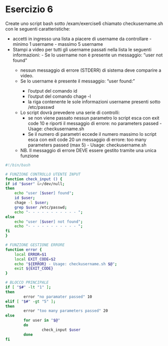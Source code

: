 # Esercizio 6
Create uno script bash sotto /exam/exercise6 chiamato checkusername.sh con le seguenti caratteristiche:
- accetti in ingresso una lista a piacere di username da controllare
       - minimo 1 username
       - massimo 5 username
- Stampi a video per tutti gli username passati nella lista le seguenti informazioni:
       - Se lo username non è presente un messaggio: “user <username> not found”
   - nessun messaggio di errore (STDERR) di sistema deve comparire a video.
   - Se lo username è presente il messaggio: “user <username> found:”
       - l’output del comando id <username>
       - l’output del comando chage -l <username>
       - la riga contenente le sole informazioni username presenti sotto /etc/passwd
   - Lo script dovrà prevedere una serie di controlli:
      - se non viene passato nessun parametro lo script esca con exit code 10 e riporti il messaggio di errore: 
            no parameters passed - Usage: checkusername.sh <username list>
       - Se il numero di parametri eccede il numero massimo lo script esca con exit code 20 un messaggio di errore: 
            too many parameters passed (max 5) - Usage: checkusername.sh <username list>
   - NB. Il messaggio di errore DEVE essere gestito tramite una unica funzione

```bash
#!/bin/bash

# FUNZIONE CONTROLLO UTENTE INPUT
function check_input () {
if id "$user" &>/dev/null;
then
    echo "user [$user] found";
    id $user;
    chage -l $user; 
    grep $user /etc/passwd;
    echo "- - - - - - - - - - - "; 
else
    echo "user [$user] not found";
    echo "- - - - - - - - - - - "; 
fi 
}

# FUNZIONE GESTIONE ERRORE
function error {
	local ERROR=$1
	local EXIT_CODE=$2
	echo "${ERROR} - Usage: checkusername.sh $@";
	exit ${EXIT_CODE}
}

# BLOCCO PRINCIPALE
if [ "$#" -lt "1" ];
then
        error "no paramater passed" 10
elif [ "$#" -gt "5" ];
then
        error "too many parameters passed" 20
else
        for user in "$@"
        do
                check_input $user
        done
fi

```
